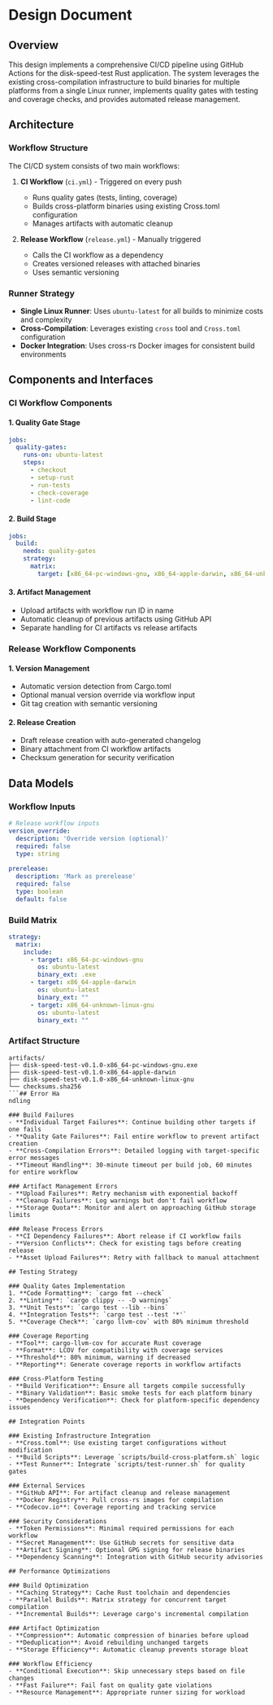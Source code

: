 # Design Document

## Overview

This design implements a comprehensive CI/CD pipeline using GitHub Actions for the disk-speed-test Rust application. The system leverages the existing cross-compilation infrastructure to build binaries for multiple platforms from a single Linux runner, implements quality gates with testing and coverage checks, and provides automated release management.

## Architecture

### Workflow Structure

The CI/CD system consists of two main workflows:

1. **CI Workflow** (`ci.yml`) - Triggered on every push
   - Runs quality gates (tests, linting, coverage)
   - Builds cross-platform binaries using existing Cross.toml configuration
   - Manages artifacts with automatic cleanup
   
2. **Release Workflow** (`release.yml`) - Manually triggered
   - Calls the CI workflow as a dependency
   - Creates versioned releases with attached binaries
   - Uses semantic versioning

### Runner Strategy

- **Single Linux Runner**: Uses `ubuntu-latest` for all builds to minimize costs and complexity
- **Cross-Compilation**: Leverages existing `cross` tool and `Cross.toml` configuration
- **Docker Integration**: Uses cross-rs Docker images for consistent build environments

## Components and Interfaces

### CI Workflow Components

#### 1. Quality Gate Stage
```yaml
jobs:
  quality-gates:
    runs-on: ubuntu-latest
    steps:
      - checkout
      - setup-rust
      - run-tests
      - check-coverage
      - lint-code
```

#### 2. Build Stage
```yaml
jobs:
  build:
    needs: quality-gates
    strategy:
      matrix:
        target: [x86_64-pc-windows-gnu, x86_64-apple-darwin, x86_64-unknown-linux-gnu]
```

#### 3. Artifact Management
- Upload artifacts with workflow run ID in name
- Automatic cleanup of previous artifacts using GitHub API
- Separate handling for CI artifacts vs release artifacts

### Release Workflow Components

#### 1. Version Management
- Automatic version detection from Cargo.toml
- Optional manual version override via workflow input
- Git tag creation with semantic versioning

#### 2. Release Creation
- Draft release creation with auto-generated changelog
- Binary attachment from CI workflow artifacts
- Checksum generation for security verification

## Data Models

### Workflow Inputs
```yaml
# Release workflow inputs
version_override:
  description: 'Override version (optional)'
  required: false
  type: string
  
prerelease:
  description: 'Mark as prerelease'
  required: false
  type: boolean
  default: false
```

### Build Matrix
```yaml
strategy:
  matrix:
    include:
      - target: x86_64-pc-windows-gnu
        os: ubuntu-latest
        binary_ext: .exe
      - target: x86_64-apple-darwin  
        os: ubuntu-latest
        binary_ext: ""
      - target: x86_64-unknown-linux-gnu
        os: ubuntu-latest
        binary_ext: ""
```

### Artifact Structure
```
artifacts/
├── disk-speed-test-v0.1.0-x86_64-pc-windows-gnu.exe
├── disk-speed-test-v0.1.0-x86_64-apple-darwin
├── disk-speed-test-v0.1.0-x86_64-unknown-linux-gnu
└── checksums.sha256
```## Error Ha
ndling

### Build Failures
- **Individual Target Failures**: Continue building other targets if one fails
- **Quality Gate Failures**: Fail entire workflow to prevent artifact creation
- **Cross-Compilation Errors**: Detailed logging with target-specific error messages
- **Timeout Handling**: 30-minute timeout per build job, 60 minutes for entire workflow

### Artifact Management Errors
- **Upload Failures**: Retry mechanism with exponential backoff
- **Cleanup Failures**: Log warnings but don't fail workflow
- **Storage Quota**: Monitor and alert on approaching GitHub storage limits

### Release Process Errors
- **CI Dependency Failures**: Abort release if CI workflow fails
- **Version Conflicts**: Check for existing tags before creating release
- **Asset Upload Failures**: Retry with fallback to manual attachment

## Testing Strategy

### Quality Gates Implementation
1. **Code Formatting**: `cargo fmt --check`
2. **Linting**: `cargo clippy -- -D warnings`
3. **Unit Tests**: `cargo test --lib --bins`
4. **Integration Tests**: `cargo test --test '*'`
5. **Coverage Check**: `cargo llvm-cov` with 80% minimum threshold

### Coverage Reporting
- **Tool**: cargo-llvm-cov for accurate Rust coverage
- **Format**: LCOV for compatibility with coverage services
- **Threshold**: 80% minimum, warning if decreased
- **Reporting**: Generate coverage reports in workflow artifacts

### Cross-Platform Testing
- **Build Verification**: Ensure all targets compile successfully
- **Binary Validation**: Basic smoke tests for each platform binary
- **Dependency Verification**: Check for platform-specific dependency issues

## Integration Points

### Existing Infrastructure Integration
- **Cross.toml**: Use existing target configurations without modification
- **Build Scripts**: Leverage `scripts/build-cross-platform.sh` logic
- **Test Runner**: Integrate `scripts/test-runner.sh` for quality gates

### External Services
- **GitHub API**: For artifact cleanup and release management
- **Docker Registry**: Pull cross-rs images for compilation
- **Codecov.io**: Coverage reporting and tracking service

### Security Considerations
- **Token Permissions**: Minimal required permissions for each workflow
- **Secret Management**: Use GitHub secrets for sensitive data
- **Artifact Signing**: Optional GPG signing for release binaries
- **Dependency Scanning**: Integration with GitHub security advisories

## Performance Optimizations

### Build Optimization
- **Caching Strategy**: Cache Rust toolchain and dependencies
- **Parallel Builds**: Matrix strategy for concurrent target compilation
- **Incremental Builds**: Leverage cargo's incremental compilation

### Artifact Optimization
- **Compression**: Automatic compression of binaries before upload
- **Deduplication**: Avoid rebuilding unchanged targets
- **Storage Efficiency**: Automatic cleanup prevents storage bloat

### Workflow Efficiency
- **Conditional Execution**: Skip unnecessary steps based on file changes
- **Fast Failure**: Fail fast on quality gate violations
- **Resource Management**: Appropriate runner sizing for workload